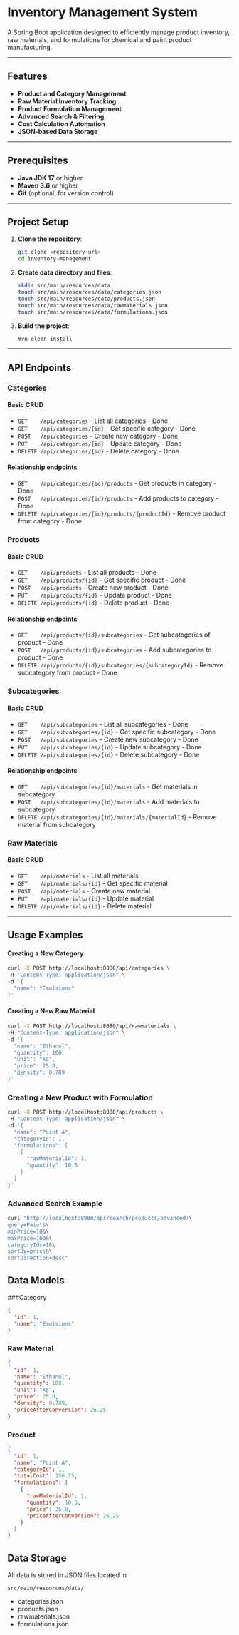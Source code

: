 # Inventory Management System

A Spring Boot application designed to efficiently manage product inventory, raw materials, and formulations for chemical and paint product manufacturing.

---

## Features
- **Product and Category Management**
- **Raw Material Inventory Tracking**
- **Product Formulation Management**
- **Advanced Search & Filtering**
- **Cost Calculation Automation**
- **JSON-based Data Storage**

---

## Prerequisites
- **Java JDK 17** or higher
- **Maven 3.6** or higher
- **Git** (optional, for version control)

---

## Project Setup

1. **Clone the repository**:
    ```bash
    git clone <repository-url>
    cd inventory-management
    ```

2. **Create data directory and files**:
    ```bash
    mkdir src/main/resources/data
    touch src/main/resources/data/categories.json
    touch src/main/resources/data/products.json
    touch src/main/resources/data/rawmaterials.json
    touch src/main/resources/data/formulations.json
    ```

3. **Build the project**:
    ```bash
    mvn clean install
    ```

---

## API Endpoints

### Categories
#### Basic CRUD
- `GET    /api/categories`                  - List all categories  - Done
- `GET    /api/categories/{id}`             - Get specific category  - Done
- `POST   /api/categories`                  - Create new category  - Done
- `PUT    /api/categories/{id}`             - Update category  - Done
- `DELETE /api/categories/{id}`             - Delete category  - Done

#### Relationship endpoints
- `GET    /api/categories/{id}/products`    - Get products in category  - Done
- `POST   /api/categories/{id}/products`    - Add products to category  - Done
- `DELETE /api/categories/{id}/products/{productId}`  - Remove product from category  - Done

### Products
#### Basic CRUD
- `GET    /api/products`                    - List all products  - Done
- `GET    /api/products/{id}`              - Get specific product  - Done
- `POST   /api/products`                   - Create new product  - Done
- `PUT    /api/products/{id}`              - Update product  - Done
- `DELETE /api/products/{id}`              - Delete product  - Done

#### Relationship endpoints
- `GET    /api/products/{id}/subcategories`     - Get subcategories of product - Done
- `POST   /api/products/{id}/subcategories`     - Add subcategories to product - Done
- `DELETE /api/products/{id}/subcategories/{subcategoryId}`  - Remove subcategory from product - Done

### Subcategories
#### Basic CRUD
- `GET    /api/subcategories`              - List all subcategories - Done
- `GET    /api/subcategories/{id}`         - Get specific subcategory - Done
- `POST   /api/subcategories`              - Create new subcategory - Done
- `PUT    /api/subcategories/{id}`         - Update subcategory - Done
- `DELETE /api/subcategories/{id}`         - Delete subcategory - Done

#### Relationship endpoints
- `GET    /api/subcategories/{id}/materials`    - Get materials in subcategory
- `POST   /api/subcategories/{id}/materials`    - Add materials to subcategory
- `DELETE /api/subcategories/{id}/materials/{materialId}`  - Remove material from subcategory


### Raw Materials
#### Basic CRUD
- `GET    /api/materials`                  - List all materials
- `GET    /api/materials/{id}`             - Get specific material
- `POST   /api/materials`                  - Create new material
- `PUT    /api/materials/{id}`             - Update material
- `DELETE /api/materials/{id}`             - Delete material

---

## Usage Examples

#### Creating a New Category
```bash
curl -X POST http://localhost:8080/api/categories \
-H "Content-Type: application/json" \
-d '{
  "name": "Emulsions"
}'
```
#### Creating a New Raw Material
```bash
curl -X POST http://localhost:8080/api/rawmaterials \
-H "Content-Type: application/json" \
-d '{
  "name": "Ethanol",
  "quantity": 100,
  "unit": "kg",
  "price": 25.0,
  "density": 0.789
}'
```

### Creating a New Product with Formulation
```bash
curl -X POST http://localhost:8080/api/products \
-H "Content-Type: application/json" \
-d '{
  "name": "Paint A",
  "categoryId": 1,
  "formulations": [
    {
      "rawMaterialId": 1,
      "quantity": 10.5
    }
  ]
}'

```

### Advanced Search Example
```bash
curl "http://localhost:8080/api/search/products/advanced?\
query=Paint&\
minPrice=10&\
maxPrice=100&\
categoryIds=1&\
sortBy=price&\
sortDirection=desc"
```

## Data Models
###Category

```json
{
  "id": 1,
  "name": "Emulsions"
}
```

### Raw Material
```json
{
  "id": 1,
  "name": "Ethanol",
  "quantity": 100,
  "unit": "kg",
  "price": 25.0,
  "density": 0.789,
  "priceAfterConversion": 26.25
}
```

### Product
```json
{
  "id": 1,
  "name": "Paint A",
  "categoryId": 1,
  "totalCost": 156.75,
  "formulations": [
    {
      "rawMaterialId": 1,
      "quantity": 10.5,
      "price": 25.0,
      "priceAfterConversion": 26.25
    }
  ]
}
```

## Data Storage
All data is stored in JSON files located in 
```
src/main/resources/data/
```

- categories.json
- products.json
- rawmaterials.json
- formulations.json
